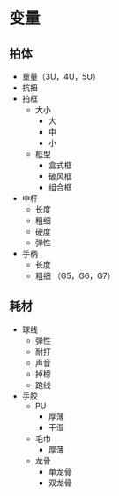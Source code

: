 # 变量
## 拍体
- 重量（3U，4U，5U）
- 抗扭
- 拍框
	- 大小
		- 大
		- 中
		- 小
	- 框型
		- 盒式框
		- 破风框
		- 组合框
- 中杆
	- 长度
	- 粗细
	- 硬度
	- 弹性
- 手柄
	- 长度
	- 粗细 （G5，G6，G7）
## 耗材
- 球线
	- 弹性
	- 耐打
	- 声音
	- 掉榜
	- 跑线
- 手胶
	- PU
		- 厚薄
		- 干湿
	- 毛巾
		- 厚薄
	- 龙骨
		- 单龙骨
		- 双龙骨
